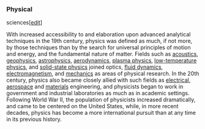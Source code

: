 ### Physical
sciences[[edit](/w/index.php?title=History\_of\_physics&action=edit&section=35
"Edit section: Physical sciences")]

With increased accessibility to and elaboration upon advanced analytical
techniques in the 19th century, physics was defined as much, if not more, by
those techniques than by the search for universal principles of motion and
energy, and the fundamental nature of matter. Fields such as
[acoustics](/wiki/Acoustics "Acoustics"), [geophysics](/wiki/Geophysics
"Geophysics"), [astrophysics](/wiki/Astrophysics "Astrophysics"),
[aerodynamics](/wiki/Aerodynamics "Aerodynamics"), [plasma
physics](/wiki/Plasma\_\(physics\) "Plasma \(physics\)"), [low-temperature
physics](/wiki/Cryogenics "Cryogenics"), and [solid-state
physics](/wiki/Solid-state\_physics "Solid-state physics") joined optics,
[fluid dynamics](/wiki/Fluid\_dynamics "Fluid dynamics"),
[electromagnetism](/wiki/Electromagnetism "Electromagnetism"), and
[mechanics](/wiki/Mechanics "Mechanics") as areas of physical research. In the
20th century, physics also became closely allied with such fields as
[electrical](/wiki/Electrical\_engineering "Electrical engineering"),
[aerospace](/wiki/Aerospace\_engineering "Aerospace engineering") and
[materials](/wiki/Materials\_science "Materials science") engineering, and
physicists began to work in government and industrial laboratories as much as
in academic settings. Following World War II, the population of physicists
increased dramatically, and came to be centered on the United States, while,
in more recent decades, physics has become a more international pursuit than
at any time in its previous history.
